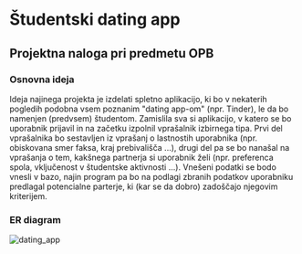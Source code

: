 # Študentski dating app 

## Projektna naloga pri predmetu OPB 

### Osnovna ideja
Ideja najinega projekta je izdelati spletno aplikacijo, ki bo v nekaterih pogledih podobna vsem poznanim "dating app-om" (npr. Tinder), le da bo namenjen (predvsem) študentom. Zamislila sva si aplikacijo, v katero se bo uporabnik prijavil in na začetku izpolnil vprašalnik izbirnega tipa. Prvi del vprašalnika bo sestavljen iz vprašanj o lastnostih uporabnika (npr. obiskovana smer faksa, kraj prebivališča ...), drugi del pa se bo nanašal na vprašanja o tem, kakšnega partnerja si uporabnik želi (npr. preferenca spola, vključenost v študentske aktivnosti ...). Vnešeni podatki se bodo vnesli v bazo, najin program pa bo na podlagi zbranih podatkov uporabniku predlagal potencialne parterje, ki (kar se da dobro) zadoščajo njegovim kriterijem.

### ER diagram
![dating_app](https://github.com/mihajan/Studentski-dating-app/assets/64685191/2636f0b9-68a0-4bdb-8d6e-9d8ac9ce2df9)


